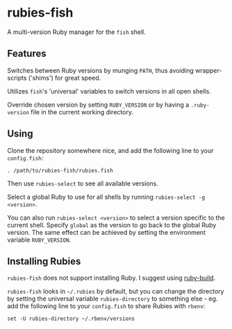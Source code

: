 # rubies-fish

A multi-version Ruby manager for the `fish` shell.


## Features

Switches between Ruby versions by munging `PATH`, thus avoiding
wrapper-scripts ('shims') for great speed.

Utilizes `fish`'s 'universal' variables to switch versions in all
open shells.

Override chosen version by setting `RUBY_VERSION` or by having a
`.ruby-version` file in the current working directory.


## Using

Clone the repository somewhere nice, and add the following line to
your `config.fish`:

	. /path/to/rubies-fish/rubies.fish

Then use `rubies-select` to see all available versions.

Select a global Ruby to use for all shells by running
`rubies-select -g <version>`.

You can also run `rubies-select <version>` to select a version
specific to the current shell. Specify `global` as the version
to go back to the global Ruby version. The same effect can be
achieved by setting the environment variable `RUBY_VERSION`.


## Installing Rubies

`rubies-fish` does not support installing Ruby. I suggest using
[ruby-build](https://github.com/sstephenson/ruby-build).

`rubies-fish` looks in `~/.rubies` by default, but you can change
the directory by setting the universal variable `rubies-directory`
to something else - eg. add the following line to your `config.fish`
to share Rubies with `rbenv`:

	set -U rubies-directory ~/.rbenv/versions
